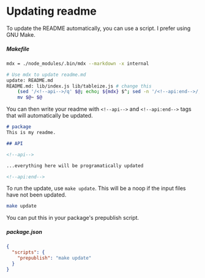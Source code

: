 # Updating readme

To update the README automatically, you can use a script. I prefer using GNU Make.

##### Makefile

```sh
mdx = ./node_modules/.bin/mdx --markdown -x internal

# Use mdx to update readme.md
update: README.md
README.md: lib/index.js lib/tableize.js # change this
	(sed '/<!--api-->/q' $@; echo; ${mdx} $^; sed -n '/<!--api:end-->/,$$p' $@) > $@~
	mv $@~ $@
```

You can then write your readme with `<!--api-->` and `<!--api:end-->` tags that will automatically be updated.

```md
# package
This is my readme.

## API

<!--api-->

...everything here will be programatically updated

<!--api:end-->
```

To run the update, use `make update`. This will be a noop if the input files have not been updated.

```sh
make update
```

You can put this in your package's prepublish script.

##### package.json

```json
{
  "scripts": {
    "prepublish": "make update"
  }
}
```

